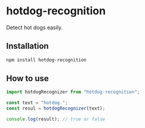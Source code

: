 # hotdog-recognition

Detect hot dogs easily.

## Installation

```bash
npm install hotdog-recognition
```

## How to use

```ts
import hotdogRecognizer from "hotdog-recognition";

const text = "hotdog.";
const resul = hotdogRecognizer(text);

console.log(result); // true or false
```
